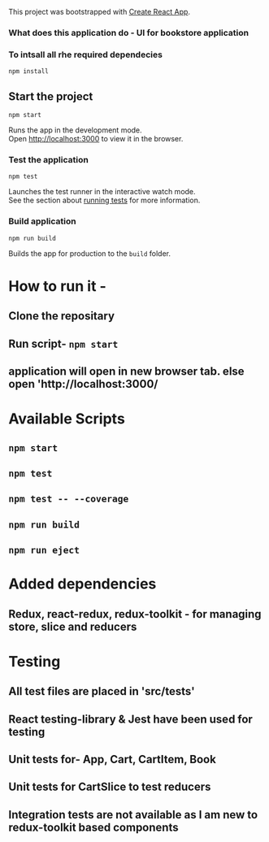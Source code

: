 This project was bootstrapped with [Create React App](https://github.com/facebook/create-react-app).

### What does this application do - UI for bookstore application

### To intsall all rhe required dependecies

```
npm install
```

## Start the project

```
npm start
```

Runs the app in the development mode.<br>
Open [http://localhost:3000](http://localhost:3000) to view it in the browser.

### Test the application

```
npm test
```

Launches the test runner in the interactive watch mode.<br>
See the section about [running tests](https://facebook.github.io/create-react-app/docs/running-tests) for more information.

### Build application

```
npm run build
```

Builds the app for production to the `build` folder.<br>


# How to run it -
## Clone the repositary
## Run script- `npm start`
## application will open in new browser tab. else open 'http://localhost:3000/

# Available Scripts
## `npm start`
## `npm test` 
## `npm test -- --coverage`
## `npm run build`
## `npm run eject`

# Added dependencies
## Redux, react-redux, redux-toolkit - for managing store, slice and reducers

# Testing
## All test files are placed in 'src/tests'
## React testing-library & Jest have been used for testing
## Unit tests for- App, Cart, CartItem, Book
## Unit tests for CartSlice to test reducers
## Integration tests are not available as I am new to redux-toolkit based components
